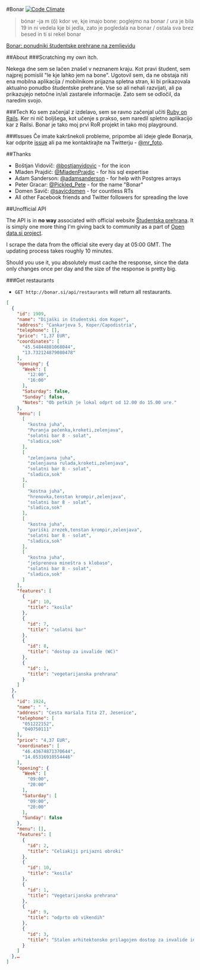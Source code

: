 #Bonar [![Code Climate](https://codeclimate.com/github/mrfoto/bonar.png)](https://codeclimate.com/github/mrfoto/bonar)

> bónar -ja m (ọ̑) kdor ve, kje imajo bone: poglejmo na bonar / ura je bila 19 in ni vedela kje bi jedla, zato je pogledala na bonar / ostala sva brez besed in ti si rekel bonar

[Bonar: ponudniki študentske prehrane na zemljevidu](http://bonar.si/)

##About
###Scratching my own itch.

Nekega dne sem se lačen znašel v neznanem kraju. Kot pravi študent, sem najprej pomislil "le kje lahko jem na bone". Ugotovil sem, da ne obstaja niti ena mobilna aplikacija / mobilnikom prijazna spletna stran, ki bi prikazovala aktualno ponudbo študentske prehrane. Vse so ali nehali razvijati, ali pa prikazujejo netočne in/ali zastarele informacije. Zato sem se odločil, da naredim svojo.

###Tech
Ko sem začenjal z izdelavo, sem se ravno začenjal učiti [Ruby on Rails](http://rubyonrails.org/). Ker ni nič boljšega, kot učenje s prakso, sem naredil spletno aplikacijo kar z Railsi. Bonar je tako moj prvi RoR projekt in tako moj playground.

###Issues
Če imate kakršnekoli probleme, pripombe ali ideje glede Bonarja, kar odprite [issue](https://github.com/mrfoto/bonar/issues) ali pa me kontaktirajte na Twitterju - [@mr_foto](https://twitter.com/mr_foto).

##Thanks

* Boštjan Vidovič: [@bostjanvidovic](https://twitter.com/bostjanvidovic) - for the icon
* Mladen Prajdić: [@MladenPrajdic](https://twitter.com/MladenPrajdic) - for his sql expertise
* Adam Sanderson: [@adamsanderson](https://github.com/adamsanderson) - for help with Postgres arrays
* Peter Gracar: [@Pickled_Pete](https://twitter.com/Pickled_Pete) - for the name "Bonar"
* Domen Savič: [@savicdomen](https://twitter.com/savicdomen) - for countless RTs
* All other Facebook friends and Twitter followers for spreading the love

##Unofficial API

The API is in **no way** associated with official website [Študentska prehrana](http://www.studentska-prehrana.si/). It is simply one more thing I'm giving back to community as a part of [Open data.si project](http://opendata.si/).

I scrape the data from the official site every day at 05:00 GMT. The updating process takes roughly 10 minutes.

Should you use it, you absolutely must cache the response, since the data only changes once per day and the size of the response is pretty big.

###Get restaurants

* `GET http://bonar.si/api/restaurants` will return all restaurants.

```json
[
  {
    "id": 1909,
    "name": "Dijaški in študentski dom Koper",
    "address": "Cankarjeva 5, Koper/Capodistria",
    "telephone": [],
    "price": "1,37 EUR",
    "coordinates": [
      "45.54844801068044",
      "13.732124879080478"
    ],
    "opening": {
      "Week": [
        "12:00",
        "16:00"
      ],
      "Saturday": false,
      "Sunday": false,
      "Notes": "Ob petkih je lokal odprt od 12.00 do 15.00 ure."
    },
    "menu": [
      [
        "kostna juha",
        "Puranja pečenka,kroketi,zelenjava",
        "solatni bar 8 - solat",
        "sladica,sok"
      ],
      [
        "zelenjavna juha",
        "zelenjavna rulada,kroketi,zelenjava",
        "solatni bar 8 - solat",
        "sladica,sok"
      ],
      [
        "kostna juha",
        "hrenovka,tenstan krompir,zelenjava",
        "solatni bar 8 - solat",
        "sladica,sok"
      ],
      [
        "kostna juha",
        "pariški zrezek,tenstan krompir,zelenjava",
        "solatni bar 8 - solat",
        "sladica,sok"
      ],
      [
        "kostna juha",
        "ješprenova mineštra s klobaso",
        "solatni bar 8 - solat",
        "sladica,sok"
      ]
    ],
    "features": [
      {
        "id": 10,
        "title": "kosila"
      },
      {
        "id": 7,
        "title": "solatni bar"
      },
      {
        "id": 8,
        "title": "dostop za invalide (WC)"
      },
      {
        "id": 1,
        "title": "vegetarijanska prehrana"
      }
    ]
  },
  {
    "id": 1924,
    "name": " ",
    "address": "Cesta maršala Tita 27, Jesenice",
    "telephone": [
      "051222152",
      "040750111"
    ],
    "price": "4,37 EUR",
    "coordinates": [
      "46.43674871370644",
      "14.05316910554446"
    ],
    "opening": {
      "Week": [
        "09:00",
        "20:00"
      ],
      "Saturday": [
        "09:00",
        "20:00"
      ],
      "Sunday": false
    },
    "menu": [],
    "features": [
      {
        "id": 2,
        "title": "Celiakiji prijazni obroki"
      },
      {
        "id": 10,
        "title": "kosila"
      },
      {
        "id": 1,
        "title": "Vegetarijanska prehrana"
      },
      {
        "id": 9,
        "title": "odprto ob vikendih"
      },
      {
        "id": 3,
        "title": "Stalen arhitektonsko prilagojen dostop za invalide in dostop do mize v notranjosti lokala"
      }
    ]
  },…
]
```
